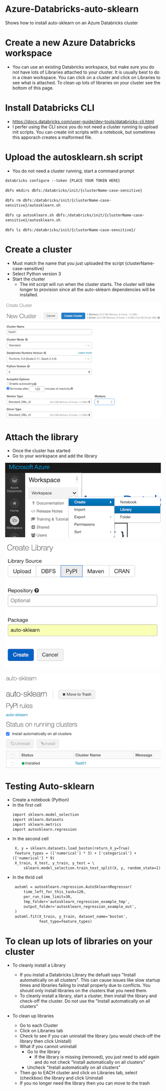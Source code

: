 # Azure-Databricks-auto-sklearn
Shows how to install auto-sklearn on an Azure Databricks cluster


# Create a new Azure Databricks workspace
- You can use an existing Databricks workspace, but make sure you do not have lots of Libraries attached to your cluster.  It is usually best to do in a clean workspace.  You can click on a cluster and click on Libraries to see what is attached.  To clean up lots of libraries on your cluster see the bottom of this page.


# Install Databricks CLI
- https://docs.databricks.com/user-guide/dev-tools/databricks-cli.html
- I perfer using the CLI since you do not need a cluster running to upload init scripts. You can create init scripts with a notebook, but sometimes this apporach creates a malformed file.


# Upload the autosklearn.sh script
- You do not need a cluster running, start a command prompt
```
databricks configure --token {PLACE YOUR TOKEN HERE}

dbfs mkdirs dbfs:/databricks/init/{clusterName-case-sensitive}

dbfs rm dbfs:/databricks/init/{clusterName-case-sensitive}/autosklearn.sh

dbfs cp autosklearn.sh dbfs:/databricks/init/{clusterName-case-sensitive}/autosklearn.sh

dbfs ls dbfs:/databricks/init/{clusterName-case-sensitive}/
```

# Create a cluster
- Must match the name that you just uploaded the script {clusterName-case-sensitive}
- Select Python version 3
- Start the cluster 
   - The init script will run when the cluster starts.  The cluster will take longer to provision since all the auto-sklearn dependencies will be installed.

![alt tag](https://raw.githubusercontent.com/AdamPaternostro/Azure-Databricks-auto-sklearn/master/images/Create-Cluster.png)

# Attach the library
- Once the cluster has started
- Go to your workspace and add the library

![alt tag](https://raw.githubusercontent.com/AdamPaternostro/Azure-Databricks-auto-sklearn/master/images/Create-Library.png)

![alt tag](https://raw.githubusercontent.com/AdamPaternostro/Azure-Databricks-auto-sklearn/master/images/Create-Library-PyPi.png)

![alt tag](https://raw.githubusercontent.com/AdamPaternostro/Azure-Databricks-auto-sklearn/master/images/Install-Library.png)

# Testing Auto-sklearn
- Create a notebook (Python)
- In the first cell
   ```
   import sklearn.model_selection
   import sklearn.datasets
   import sklearn.metrics
   import autosklearn.regression
   ```
- In the second cell
   ```
    X, y = sklearn.datasets.load_boston(return_X_y=True)
    feature_types = (['numerical'] * 3) + ['categorical'] + (['numerical'] * 9)
    X_train, X_test, y_train, y_test = \
        sklearn.model_selection.train_test_split(X, y, random_state=1)
   ```
- In the thrid cell
   ```
    automl = autosklearn.regression.AutoSklearnRegressor(
        time_left_for_this_task=120,
        per_run_time_limit=30,
        tmp_folder='autosklearn_regression_example_tmp',
        output_folder='autosklearn_regression_example_out',
    )
    automl.fit(X_train, y_train, dataset_name='boston',
               feat_type=feature_types)
   ```


# To clean up lots of libraries on your cluster
- To cleanly install a Library
   - If you install a Databricks Library the defualt says "Install automatically on all clusters".  This can cause issues like slow startup times and libraries failing to install properly due to conflicts.  You should only install libraries on the clusters that you need them. 
   - To cleanly install a library, start a cluster, then install the library and check-off the cluster.  Do not use the "Install automatically on all clusters"

- To clean up libraries 
   - Go to each Cluster
   - Click on Libraries tab
   - Check to see if you can uninstall the library (you would check-off the library then click Unistall)
   - What if you cannot uninstall
      - Go to the library
         - If the library is missing (removed), you just need to add again and do not check "Install automatically on all clusters"
      - Uncheck "Install automatically on all clusters"
   - Then go to EACH cluster and click on Libraries tab, select (checkbox) the library and click Uninstall
   - If you no longer need the library then you can move to the trash